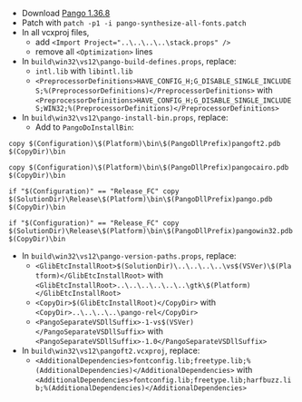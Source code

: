  * Download [Pango 1.36.8](http://ftp.gnome.org/pub/GNOME/sources/pango/1.36/pango-1.36.8.tar.xz)
 * Patch with `patch -p1 -i pango-synthesize-all-fonts.patch`
 * In all vcxproj files,
	* add `<Import Project="..\..\..\..\stack.props" />`
	* remove all `<Optimization>` lines
 * In `build\win32\vs12\pango-build-defines.props`, replace:
	* `intl.lib` with `libintl.lib`
	* `<PreprocessorDefinitions>HAVE_CONFIG_H;G_DISABLE_SINGLE_INCLUDES;%(PreprocessorDefinitions)</PreprocessorDefinitions>` with
`<PreprocessorDefinitions>HAVE_CONFIG_H;G_DISABLE_SINGLE_INCLUDES;WIN32;%(PreprocessorDefinitions)</PreprocessorDefinitions>`
 * In `build\win32\vs12\pango-install-bin.props`, replace:
	* Add to `PangoDoInstallBin`:
```
copy $(Configuration)\$(Platform)\bin\$(PangoDllPrefix)pangoft2.pdb $(CopyDir)\bin

copy $(Configuration)\$(Platform)\bin\$(PangoDllPrefix)pangocairo.pdb $(CopyDir)\bin

if "$(Configuration)" == "Release_FC" copy $(SolutionDir)\Release\$(Platform)\bin\$(PangoDllPrefix)pango.pdb $(CopyDir)\bin

if "$(Configuration)" == "Release_FC" copy $(SolutionDir)\Release\$(Platform)\bin\$(PangoDllPrefix)pangowin32.pdb $(CopyDir)\bin
```
 * In `build\win32\vs12\pango-version-paths.props`, replace:
	* `<GlibEtcInstallRoot>$(SolutionDir)\..\..\..\..\vs$(VSVer)\$(Platform)</GlibEtcInstallRoot>` with
`<GlibEtcInstallRoot>..\..\..\..\..\..\gtk\$(Platform)</GlibEtcInstallRoot>`
	* `<CopyDir>$(GlibEtcInstallRoot)</CopyDir>` with
`<CopyDir>..\..\..\..\pango-rel</CopyDir>`
	* `<PangoSeparateVSDllSuffix>-1-vs$(VSVer)</PangoSeparateVSDllSuffix>` with
`<PangoSeparateVSDllSuffix>-1.0</PangoSeparateVSDllSuffix>`
 * In `build\win32\vs12\pangoft2.vcxproj`, replace:
	* `<AdditionalDependencies>fontconfig.lib;freetype.lib;%(AdditionalDependencies)</AdditionalDependencies>` with
`<AdditionalDependencies>fontconfig.lib;freetype.lib;harfbuzz.lib;%(AdditionalDependencies)</AdditionalDependencies>`
